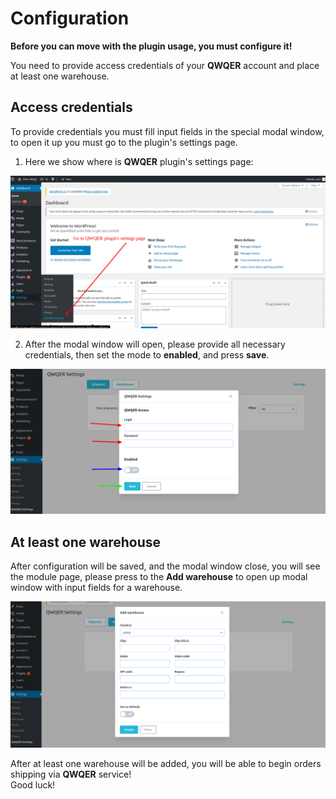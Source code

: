 # Configuration

**Before you can move with the plugin usage, you must configure it!**

You need to provide access credentials of your **QWQER** account and place at least one warehouse.


## Access credentials

To provide credentials you must fill input fields in the special modal window, to open it up you must go to the plugin's settings page.

1. Here we show where is **QWQER** plugin's settings page:

![](../../media/introduction/config-1.png ':class=custom-image')

2. After the modal window will open, please provide all necessary credentials, then set the mode to **enabled**, and press **save**.

![](../../media/introduction/config-2.png ':class=custom-image')


## At least one warehouse

After configuration will be saved, and the modal window close, you will see the module page, please press to the **Add warehouse** to open up
modal window with input fields for a warehouse.

![](../../media/introduction/warehouse.png ':class=custom-image')

After at least one warehouse will be added, you will be able to begin orders shipping via **QWQER** service!
<br />
Good luck!
